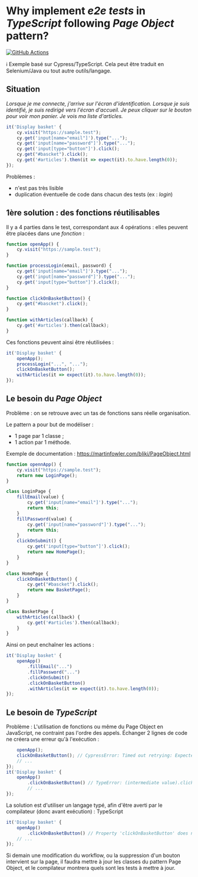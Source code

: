 # Why implement *e2e tests* in *TypeScript* following *Page Object* pattern?

[![GitHub Actions](https://github.com/pinguet62/cypress-typescript-pageobject/workflows/CI/badge.svg?branch=master)](https://github.com/pinguet62/cypress-typescript-pageobject/actions?query=workflow%3ACI+branch%3Amaster)

:information_source: Exemple basé sur Cypress/TypeScript. Cela peut être traduit en Selenium/Java ou tout autre outils/langage.

## Situation

*Lorsque je me connecte, j'arrive sur l'écran d'identification. Lorsque je suis identifié, je suis redirigé vers l'écran d'accueil. Je peux cliquer sur le bouton pour voir mon panier. Je vois ma liste d'articles.*

```javascript
it('Display basket' {
    cy.visit("https://sample.test");
    cy.get('input[name="email"]').type("...");
    cy.get('input[name="password"]').type("...");
    cy.get('input[type="button"]').click();
    cy.get("#bascket").click();
    cy.get('#articles').then(it => expect(it).to.have.length(0));
});
```

Problèmes :
* n'est pas très lisible
* duplication éventuelle de code dans chacun des tests (ex : *login*)

## 1ère solution : des fonctions réutilisables

Il y a 4 parties dans le test, correspondant aux 4 opérations : elles peuvent être placées dans une *fonction* :
```javascript
function openApp() {
    cy.visit("https://sample.test");
}

function processLogin(email, password) {
    cy.get('input[name="email"]').type("...");
    cy.get('input[name="password"]').type("...");
    cy.get('input[type="button"]').click();
}

function clickOnBasketButton() {
    cy.get("#bascket").click();
}

function withArticles(callback) {
    cy.get('#articles').then(callback);
}
```

Ces fonctions peuvent ainsi être réutilisées :
```javascript
it('Display basket' {
    openApp();
    processLogin("...", "...");
    clickOnBasketButton();
    withArticles(it => expect(it).to.have.length(0));
});
```

## Le besoin du *Page Object*

Problème : on se retrouve avec un tas de fonctions sans réelle organisation.

Le pattern a pour but de modéliser :
* 1 page par 1 classe ;
* 1 action par 1 méthode.

Exemple de documentation : https://martinfowler.com/bliki/PageObject.html

```javascript
function opennApp() {
    cy.visit("https://sample.test");
    return new LoginPage();
}

class LoginPage {
    fillEmail(value) {
        cy.get('input[name="email"]').type("...");
        return this;
    }
    fillPassword(value) {
        cy.get('input[name="password"]').type("...");
        return this;
    }
    clickOnSubmit() {
        cy.get('input[type="button"]').click();
        return new HomePage();
    }
}

class HomePage {
    clickOnBasketButton() {
        cy.get("#bascket").click();
        return new BasketPage();
    }
}

class BasketPage {
    withArticles(callback) {
        cy.get('#articles').then(callback);
    }
}
```

Ainsi on peut enchaîner les actions :
```javascript
it('Display basket' {
    openApp()
        .fillEmail("...")
        .fillPassword("...")
        .clickOnSubmit()
        .clickOnBasketButton()
        .withArticles(it => expect(it).to.have.length(0));
});
```

## Le besoin de *TypeScript*

Problème : L'utilisation de fonctions ou même du Page Object en JavaScript, ne contraint pas l'ordre des appels. Échanger 2 lignes de code ne créera une erreur qu'à l'exécution :
```javascript
    openApp();
    clickOnBasketButton(); // CypressError: Timed out retrying: Expected to find element 'bascket' to have text '0', but never found it
    // ...
});
it('Display basket' {
    openApp()
        .clickOnBasketButton() // TypeError: (intermediate value).clickOnBasketButton is not a function
        // ...
});
```

La solution est d'utiliser un langage typé, afin d'être averti par le compilateur (donc avant exécution) : TypeScript
```javascript
it('Display basket' {
    openApp()
        .clickOnBasketButton() // Property 'clickOnBasketButton' does not exist on type 'LoginPage'.
    // ...
});
```

Si demain une modification du workflow, ou la suppression d'un bouton intervient sur la page, il faudra mettre à jour les classes du pattern Page Object, et le compilateur montrera quels sont les tests à mettre à jour.
